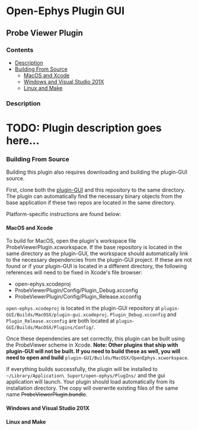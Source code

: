 # Open-Ephys Plugin GUI
## Probe Viewer Plugin

### Contents
* [Description](#description)
* [Building From Source](#build-instructions)
  * [MacOS and Xcode](#build-mac-xcode)
  * [Windows and Visual Studio 201X](#build-win-vs201x)
  * [Linux and Make](#build-linux-make)


### <a id="description"></a>Description
# TODO: Plugin description goes here...


### <a id="build-instructions"></a>Building From Source

Building this plugin also requires downloading and building the plugin-GUI source.

First, clone both the [plugin-GUI](http://github.com/open-ephys/plugin-GUI) and this repository to the same directory. The plugin can automatically find the necessary binary objects from the base application if these two repos are located in the same directory.

Platform-specific instructions are found below:

#### <a id="build-mac-xcode"></a>MacOS and Xcode

To build for MacOS, open the plugin's workspace file ProbeViewerPlugin.xcworkspace. If the base repository is located in the same directory as the plugin-GUI, the workspace should automatically link to the necessary dependencies from the plugin-GUI project. If these are not found or if your plugin-GUI is located in a different directory, the following references will need to be fixed in Xcode's file browser:

* open-ephys.xcodeproj
* ProbeViewerPlugin/Config/Plugin_Debug.xcconfig
* ProbeViewerPlugin/Config/Plugin_Release.xcconfig

`open-ephys.xcodeproj` is located in the plugin-GUI repository at `plugin-GUI/Builds/MacOSX/plugin-gui.xcodeproj`.
`Plugin_Debug.xcconfig` and `Plugin_Release.xcconfig` are both located at `plugin-GUI/Builds/MacOSX/Plugins/Config/`.

Once these dependencies are set correctly, this plugin can be built using the ProbeViewer scheme in Xcode. __Note: Other plugins that ship with plugin-GUI will not be built. If you need to build these as well, you will need to open and build__ `plugin-GUI/Builds/MacOSX/OpenEphys.xcworkspace`.

If everything builds successfully, the plugin will be installed to `~/Library/Application\ Suport/open-ephys/PlugIns/` and the gui application will launch. Your plugin should load automatically from its installation directory. The copy will overwrite existing files of the same name ~~~~ProbeViewerPlugin.bundle~~~~.


#### <a id="build-win-vs201x"></a>Windows and Visual Studio 201X


#### <a id="build-linux-make"></a>Linux and Make

